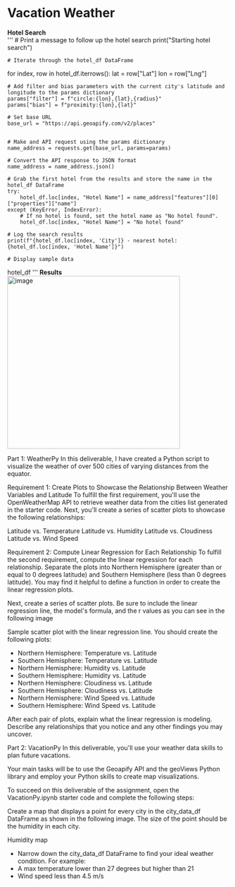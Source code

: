# Vacation Weather

**Hotel Search**  
'''
     # Print a message to follow up the hotel search
print("Starting hotel search")

    # Iterate through the hotel_df DataFrame
for index, row in hotel_df.iterrows():
    lat = row["Lat"]
    lon = row["Lng"]
    
    # Add filter and bias parameters with the current city's latitude and longitude to the params dictionary
    params["filter"] = f"circle:{lon},{lat},{radius}"
    params["bias"] = f"proximity:{lon},{lat}"
    
    # Set base URL
    base_url = "https://api.geoapify.com/v2/places"


    # Make and API request using the params dictionary
    name_address = requests.get(base_url, params=params)
    
    # Convert the API response to JSON format
    name_address = name_address.json()  
    
    # Grab the first hotel from the results and store the name in the hotel_df DataFrame
    try:
        hotel_df.loc[index, "Hotel Name"] = name_address["features"][0]["properties"]["name"]
    except (KeyError, IndexError):
        # If no hotel is found, set the hotel name as "No hotel found".
        hotel_df.loc[index, "Hotel Name"] = "No hotel found"
        
    # Log the search results
    print(f"{hotel_df.loc[index, 'City']} - nearest hotel: {hotel_df.loc[index, 'Hotel Name']}")

    # Display sample data
hotel_df '''
 **Results**  
 <img width="392" alt="image" src="https://github.com/SavannahWithAnH/VacationWeather_APIs/assets/126124356/7441c611-a2b2-4374-ad8a-0c9af2743a32">



Part 1: WeatherPy
In this deliverable, I have created a Python script to visualize the weather of over 500 cities of varying distances from the equator. 

Requirement 1: Create Plots to Showcase the Relationship Between Weather Variables and Latitude
To fulfill the first requirement, you'll use the OpenWeatherMap API to retrieve weather data from the cities list generated in the starter code. Next, you'll create a series of scatter plots to showcase the following relationships:

Latitude vs. Temperature
Latitude vs. Humidity
Latitude vs. Cloudiness
Latitude vs. Wind Speed

Requirement 2: Compute Linear Regression for Each Relationship
To fulfill the second requirement, compute the linear regression for each relationship. Separate the plots into Northern Hemisphere (greater than or equal to 0 degrees latitude) and Southern Hemisphere (less than 0 degrees latitude). You may find it helpful to define a function in order to create the linear regression plots.

Next, create a series of scatter plots. Be sure to include the linear regression line, the model's formula, and the r values as you can see in the following image

Sample scatter plot with the linear regression line.
You should create the following plots:

- Northern Hemisphere: Temperature vs. Latitude
- Southern Hemisphere: Temperature vs. Latitude
- Northern Hemisphere: Humidity vs. Latitude
- Southern Hemisphere: Humidity vs. Latitude
- Northern Hemisphere: Cloudiness vs. Latitude
- Southern Hemisphere: Cloudiness vs. Latitude
- Northern Hemisphere: Wind Speed vs. Latitude
- Southern Hemisphere: Wind Speed vs. Latitude

After each pair of plots, explain what the linear regression is modeling. Describe any relationships that you notice and any other findings you may uncover.

Part 2: VacationPy
In this deliverable, you'll use your weather data skills to plan future vacations. 

Your main tasks will be to use the Geoapify API and the geoViews Python library and employ your Python skills to create map visualizations.

To succeed on this deliverable of the assignment, open the VacationPy.ipynb starter code and complete the following steps:

Create a map that displays a point for every city in the city_data_df DataFrame as shown in the following image. The size of the point should be the humidity in each city.

Humidity map

- Narrow down the city_data_df DataFrame to find your ideal weather condition. For example:
- A max temperature lower than 27 degrees but higher than 21
- Wind speed less than 4.5 m/s

